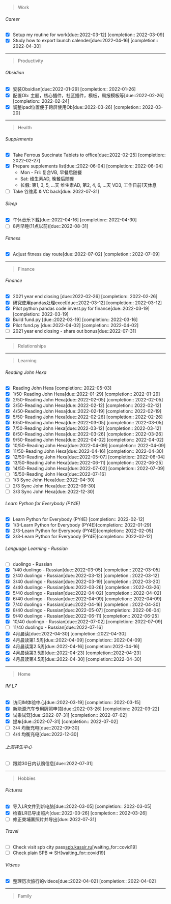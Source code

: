> Work
###### Career
- [x] Setup my routine for work[due::2022-03-12] [completion:: 2022-03-09]
- [x] Study how to export launch calender[due::2022-04-16] [completion:: 2022-04-30]
---
> Productivity
###### Obsidian
- [x] 安装Obsidian[due::2022-01-29] [completion:: 2022-01-26]
- [x] 配置Ob: 主题，核心插件，社区插件，模板，周报模板等[due::2022-02-26] [completion:: 2022-02-24]
- [x] 调整ipad位置便于跨屏使用Ob[due::2022-03-26] [completion:: 2022-03-20]
---
> Health
###### Supplements
- [x] Take Ferrous Succinate Tablets to office[due::2022-02-25] [completion:: 2022-02-27]
- [x] Prepare supplements list[due::2022-06-04] [completion:: 2022-06-04]
	- Mon - Fri: 复合VB, 早餐后随餐
	- Sat: 维生素AD, 晚餐后随餐
	- 长假: 第1, 3, 5, ...天 维生素AD, 第2, 4, 6, ...天 VD3, 工作日前1天休息
- [ ] Take 谷维素 & VC back[due::2022-07-31]
###### Sleep
- [x] 午休音乐下载[due::2022-04-16] [completion:: 2022-04-30]
- [ ] 8月早睡(11点以前)[due::2022-08-31]
###### Fitness
- [x] Adjust fitness day route[due::2022-07-02] [completion:: 2022-07-09]
---
> Finance
###### Finance
- [x] 2021 year end closing [due::2022-02-26] [completion:: 2022-02-26]
- [x] 研究使用pandas处理excel[due::2022-03-12] [completion:: 2022-03-12]
- [x] Pilot python pandas code invest.py for finance[due::2022-03-19] [completion:: 2022-03-19]
- [x] Build fund.py [due::2022-03-19] [completion:: 2022-03-16]
- [x] Pilot fund.py [due::2022-04-02] [completion:: 2022-04-02]
- [ ] 2021 year end closing - share out bonus[due::2022-07-31]
---
> Relationships
---
> Learning
###### Reading John Hexa
- [x] Reading John Hexa [completion:: 2022-05-03]
- [x] 1/50-Reading John Hexa[due::2022-01-29] [completion:: 2022-01-29]
- [x] 2/50-Reading John Hexa[due::2022-02-05] [completion:: 2022-02-05]
- [x] 3/50-Reading John Hexa[due::2022-02-12] [completion:: 2022-02-12]
- [x] 4/50-Reading John Hexa[due::2022-02-19] [completion:: 2022-02-19]
- [x] 5/50-Reading John Hexa[due::2022-02-26] [completion:: 2022-02-26]
- [x] 6/50-Reading John Hexa[due::2022-03-05] [completion:: 2022-03-05]
- [x] 7/50-Reading John Hexa[due::2022-03-12] [completion:: 2022-03-12]
- [x] 8/50-Reading John Hexa[due::2022-03-26] [completion:: 2022-03-26]
- [x] 9/50-Reading John Hexa[due::2022-04-02] [completion:: 2022-04-02]
- [x] 10/50-Reading John Hexa[due::2022-04-09] [completion:: 2022-04-09]
- [x] 11/50-Reading John Hexa[due::2022-04-16] [completion:: 2022-04-30]
- [x] 12/50-Reading John Hexa[due::2022-05-07] [completion:: 2022-06-04]
- [x] 13/50-Reading John Hexa[due::2022-06-11] [completion:: 2022-06-25]
- [x] 14/50-Reading John Hexa[due::2022-07-02] [completion:: 2022-07-09]
- [ ] 15/50-Reading John Hexa[due::2022-07-16]
- [ ] 1/3 Sync John Hexa[due::2022-04-30]
- [ ] 2/3 Sync John Hexa[due::2022-08-30]
- [ ] 3/3 Sync John Hexa[due::2022-12-30]
###### Learn Python for Everybody (PY4E)
-  [x] Learn Python for Everybody (PY4E) [completion:: 2022-02-12]
- [x] 1/3-Learn Python for Everybody (PY4E)[completion:: 2022-01-29]
- [x] 2/3-Learn Python for Everybody (PY4E)[completion:: 2022-02-05]
- [x] 3/3-Learn Python for Everybody (PY4E)[completion:: 2022-02-12]
###### Language Learning - Russian
- [ ] duolingo - Russian
- [x] 1/40 duolingo - Russian[due::2022-03-05] [completion:: 2022-03-05]
- [x] 2/40 duolingo - Russian[due::2022-03-12] [completion:: 2022-03-12]
- [x] 3/40 duolingo - Russian[due::2022-03-19] [completion:: 2022-03-20]
- [x] 4/40 duolingo - Russian[due::2022-03-26] [completion:: 2022-03-26]
- [x] 5/40 duolingo - Russian[due::2022-04-02] [completion:: 2022-04-02]
- [x] 6/40 duolingo - Russian[due::2022-04-09] [completion:: 2022-04-09]
- [x] 7/40 duolingo - Russian[due::2022-04-16] [completion:: 2022-04-30]
- [x] 8/40 duolingo - Russian[due::2022-05-07] [completion:: 2022-06-04]
- [x] 9/40 duolingo - Russian[due::2022-06-11] [completion:: 2022-06-25]
- [x] 10/40 duolingo - Russian[due::2022-07-02] [completion:: 2022-07-09]
- [ ] 11/40 duolingo - Russian[due::2022-07-16]
- [x] 4月晨读[due::2022-04-30] [completion::2022-04-30]
- [x] 4月晨读第1.5周[due::2022-04-09] [completion:: 2022-04-09]
- [x] 4月晨读第2.5周[due::2022-04-16] [completion::2022-04-16]
- [x] 4月晨读第3.5周[due::2022-04-23] [completion::2022-04-23]
- [x] 4月晨读第4.5周[due::2022-04-30] [completion::2022-04-30]
---
> Home
###### IM L7
- [x] 访问IM体验中心[due::2022-03-19] [completion:: 2022-03-15]
- [x] 新能源汽车专用牌照申领[due::2022-03-26] [completion:: 2022-03-22]
- [x] 试乘试驾[due::2022-07-31] [completion:: 2022-07-02]
- [x] 提车[due::2022-07-31] [completion:: 2022-07-02]
- [ ] 3/4 均衡充电[due::2022-09-30]
- [ ] 4/4 均衡充电[due::2022-12-30]
###### 上海祥生中心
- [ ] 跟踪30日内认购信息[due::2022-07-31]
---
> Hobbies
###### Pictures
- [x] 导入LR文件到新电脑[due::2022-03-05] [completion:: 2022-03-05]
- [x] 检查LR已导出照片[due::2022-03-26] [completion:: 2022-03-26]
- [ ] 修正柬埔寨照片并导出[due::2022-07-31]
###### Travel
- [ ] Check visit spb city pass[spb.kassir.ru](https://spb.kassir.ru/pages/visit-spb-en)[waiting_for::covid19]
- [ ] Check plain SPB => SH[waiting_for::covid19]
###### Videos
- [x] 整理历次旅行的videos[due::2022-04-02] [completion:: 2022-04-02]
---
> Family